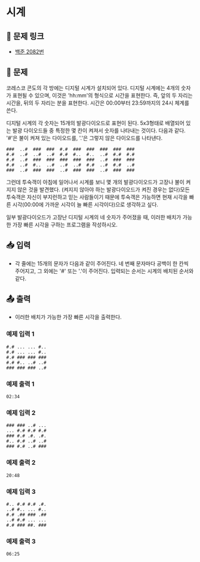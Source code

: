 # 시계

## 📌 문제 링크

- [백준 2082번](https://www.acmicpc.net/problem/2082)

## 📝 문제

코레스코 콘도의 각 방에는 디지털 시계가 설치되어 있다. 디지털 시계에는 4개의 숫자가 표현될 수 있으며, 이것은 'hh:mm'의 형식으로 시간을 표현한다. 즉, 앞의 두 자리는 시간을, 뒤의 두 자리는 분을 표현한다. 시간은 00:00부터 23:59까지의 24시 체계를 쓴다.

디지털 시계의 각 숫자는 15개의 발광다이오드로 표현이 된다. 5x3형태로 배열되어 있는 발광 다이오드들 중 특정한 몇 칸이 켜져서 숫자를 나타내는 것이다. 다음과 같다. '#'은 불이 켜져 있는 다이오드를, '.'은 그렇지 않은 다이오드를 나타낸다.

```
###  ..#  ###  ###  #.#  ###  ###  ###  ###  ###
#.#  ..#  ..#  ..#  #.#  #..  #..  ..#  #.#  #.#
#.#  ..#  ###  ###  ###  ###  ###  ..#  ###  ###
#.#  ..#  #..  ..#  ..#  ..#  #.#  ..#  #.#  ..#
###  ..#  ###  ###  ..#  ###  ###  ..#  ###  ###
```

그런데 투숙객이 아침에 일어나서 시계를 보니 몇 개의 발광다이오드가 고장나 불이 켜지지 않은 것을 발견했다. (켜지지 않아야 하는 발광다이오드가 켜진 경우는 없다)모든 투숙객은 자신이 부지런하고 믿는 사람들이기 때문에 투숙객은 가능하면 현재 시각을 빠른 시각(00:00에 가까운 시각이 늘 빠른 시각이다)으로 생각하고 싶다.

일부 발광다이오드가 고장난 디지털 시계의 네 숫자가 주어졌을 때, 이러한 배치가 가능한 가장 빠른 시각을 구하는 프로그램을 작성하시오.

## 📥 입력

- 각 줄에는 15개의 문자가 다음과 같이 주어진다. 네 번째 문자마다 공백이 한 칸씩 주어지고, 그 외에는 '#' 또는 '.'이 주어진다. 입력되는 순서는 시계의 배치된 순서와 같다.

## 📤 출력

- 이러한 배치가 가능한 가장 빠른 시각을 출력한다.

### 예제 입력 1

```
#.# ... ... #..
#.# ... ... #..
#.# ### ### ###
#.# #.. ..# ..#
### ### ### ..#
```

### 예제 출력 1

```
02:34
```

### 예제 입력 2

```
### ### ..# ...
... #.# #.# #.#
### #.# .#. .#.
#.. #.# ..# ..#
### #.# ..# ###
```

### 예제 출력 2

```
20:48
```

### 예제 입력 3

```
#.. #.# #.# .#.
..# #.. ... #..
#.# .## ### .##
..# #.# ... ...
#.# ### ##. ###
```

### 예제 출력 3

```
06:25
```
